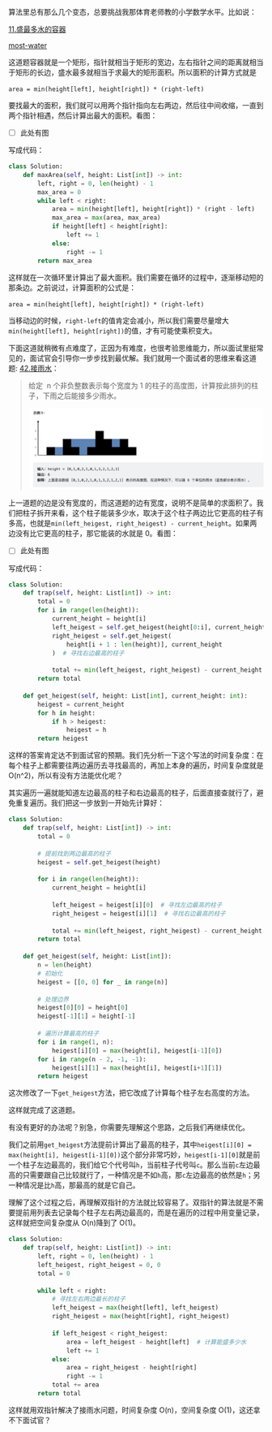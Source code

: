 算法里总有那么几个变态，总要挑战我那体育老师教的小学数学水平。比如说：

[11.盛最多水的容器](https://leetcode.cn/problems/container-with-most-water/)

[most-water](https://github.com/Lzzzzzzy/goodbye-algorithm/blob/main/%E7%AE%97%E6%B3%95%E7%AF%87/1.%E5%8F%8C%E6%8C%87%E9%92%88/img-floder/most_water.png)

这道题容器就是一个矩形，指针就相当于矩形的宽边，左右指针之间的距离就相当于矩形的长边，盛水最多就相当于求最大的矩形面积。所以面积的计算方式就是

`area = min(height[left], height[right]) * (right-left)`

要找最大的面积，我们就可以用两个指针指向左右两边，然后往中间收缩，一直到两个指针相遇，然后计算出最大的面积。看图：

- [ ] 此处有图

写成代码：

```python
class Solution:
    def maxArea(self, height: List[int]) -> int:
        left, right = 0, len(height) - 1
        max_area = 0
        while left < right:
            area = min(height[left], height[right]) * (right - left)
            max_area = max(area, max_area)
            if height[left] < height[right]:
                left += 1
            else:
                right -= 1
        return max_area
```

这样就在一次循环里计算出了最大面积。我们需要在循环的过程中，逐渐移动短的那条边。之前说过，计算面积的公式是：

`area = min(height[left], height[right]) * (right-left)`

当移动边的时候，`right-left`的值肯定会减小，所以我们需要尽量增大`min(height[left], height[right])`的值，才有可能使乘积变大。

下面这道就稍微有点难度了，正因为有难度，也很考验思维能力，所以面试里挺常见的，面试官会引导你一步步找到最优解。我们就用一个面试者的思维来看这道题: [42.接雨水](https://leetcode.cn/problems/trapping-rain-water/)：

> 给定  n 个非负整数表示每个宽度为 1 的柱子的高度图，计算按此排列的柱子，下雨之后能接多少雨水。
>
> ![rain](https://github.com/Lzzzzzzy/goodbye-algorithm/blob/main/%E7%AE%97%E6%B3%95%E7%AF%87/1.%E5%8F%8C%E6%8C%87%E9%92%88/img-floder/rain.png)

上一道题的边是没有宽度的，而这道题的边有宽度，说明不是简单的求面积了。我们把柱子拆开来看，这个柱子能装多少水，取决于这个柱子两边比它更高的柱子有多高，也就是`min(left_heigest, right_heigest) - current_height`。如果两边没有比它更高的柱子，那它能装的水就是 0。看图：

- [ ] 此处有图

写成代码：

```python
class Solution:
    def trap(self, height: List[int]) -> int:
        total = 0
        for i in range(len(height)):
            current_height = height[i]
            left_heigest = self.get_heigest(height[0:i], current_height)  # 寻找左边最高的柱子
            right_heigest = self.get_heigest(
                height[i + 1 : len(height)], current_height
            )  # 寻找右边最高的柱子

            total += min(left_heigest, right_heigest) - current_height
        return total

    def get_heigest(self, height: List[int], current_height: int):
        heigest = current_height
        for h in height:
            if h > heigest:
                heigest = h
        return heigest
```

这样的答案肯定达不到面试官的预期。我们先分析一下这个写法的时间复杂度：在每个柱子上都需要往两边遍历去寻找最高的，再加上本身的遍历，时间复杂度就是 O(n^2)，所以有没有方法能优化呢？

其实遍历一遍就能知道左边最高的柱子和右边最高的柱子，后面直接查就行了，避免重复遍历。我们把这一步放到一开始先计算好：

```python
class Solution:
    def trap(self, height: List[int]) -> int:
        total = 0

        # 提前找到两边最高的柱子
        heigest = self.get_heigest(height)

        for i in range(len(height)):
            current_height = height[i]

            left_heigest = heigest[i][0]  # 寻找左边最高的柱子
            right_heigest = heigest[i][1]  # 寻找右边最高的柱子

            total += min(left_heigest, right_heigest) - current_height
        return total

    def get_heigest(self, height: List[int]):
        n = len(height)
        # 初始化
        heigest = [[0, 0] for _ in range(n)]

        # 处理边界
        heigest[0][0] = height[0]
        heigest[-1][1] = height[-1]

        # 遍历计算最高的柱子
        for i in range(1, n):
            heigest[i][0] = max(height[i], heigest[i-1][0])
        for i in range(n - 2, -1, -1):
            heigest[i][1] = max(height[i], heigest[i+1][1])
        return heigest
```

这次修改了一下`get_heigest`方法，把它改成了计算每个柱子左右高度的方法。

这样就完成了这道题。

有没有更好的办法呢？别急，你需要先理解这个思路，之后我们再继续优化。

我们之前用`get_heigest`方法提前计算出了最高的柱子，其中`heigest[i][0] = max(height[i], heigest[i-1][0])`这个部分非常巧妙，`heigest[i-1][0]`就是前一个柱子左边最高的，我们给它个代号叫`h`，当前柱子代号叫`c`。那么当前`c`左边最高的只需要跟自己比较就行了，一种情况是不如`h`高，那`c`左边最高的依然是`h`；另一种情况是比`h`高，那最高的就是它自己。

理解了这个过程之后，再理解双指针的方法就比较容易了。双指针的算法就是不需要提前用列表去记录每个柱子左右两边最高的，而是在遍历的过程中用变量记录，这样就把空间复杂度从 O(n)降到了 O(1)。

```python
class Solution:
    def trap(self, height: List[int]) -> int:
        left, right = 0, len(height) - 1
        left_heigest, right_heigest = 0, 0
        total = 0

        while left < right:
            # 寻找左右两边最长的柱子
            left_heigest = max(height[left], left_heigest)
            right_heigest = max(height[right], right_heigest)

            if left_heigest < right_heigest:
                area = left_heigest - height[left]  # 计算能盛多少水
                left += 1
            else:
                area = right_heigest - height[right]
                right -= 1
            total += area
        return total
```

这样就用双指针解决了接雨水问题，时间复杂度 O(n)，空间复杂度 O(1)，这还拿不下面试官？
